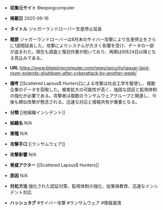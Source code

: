 - **収集元サイト**
Bleepingcomputer

- **掲載日**
2025-09-16

- **タイトル**
ジャガーランドローバー生産停止延長

- **概要**
ジャガーランドローバーは8月末のサイバー攻撃により生産停止をさらに1週間延長した。攻撃によりシステムが大きく影響を受け、データの一部が盗まれた。現在も調査と復旧作業が続いており、再開は9月24日以降となる見込みである。

- **URL**
https://www.bleepingcomputer.com/news/security/jaguar-land-rover-extends-shutdown-after-cyberattack-by-another-week/

- **備考**
[[Scattered Lapsus$ Hunters]]による攻撃は社会工学を駆使し、複数企業のデータを窃取した。被害拡大の可能性が高く、強固な認証と監視体制の強化が必要である。攻撃者は複数のランサムウェアグループと関連し、今後も類似攻撃が懸念される。迅速な対応と情報共有が重要となる。

- **分類**
[[他組織インシデント]]

- **組織名**
N/A

- **業種**
N/A

- **攻撃手口**
[[ランサムウェア]]

- **攻撃影響**
N/A

- **脅威アクター**
[[Scattered Lapsus$ Hunters]]

- **原因**
N/A

- **対処方法**
強化された認証対策、監視体制の強化、従業員教育、迅速なインシデント対応

- **ハッシュタグ**
#サイバー攻撃 #ランサムウェア #情報漏洩
